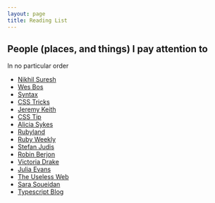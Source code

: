 ```yaml
---
layout: page
title: Reading List
---
```


## People (places, and things) I pay attention to

<div class="subhead">In no particular order</div>
<ul>
  <li><a href="https://ludic.mataroa.blog" target="_blank" rel="noopener noreferrer">Nikhil Suresh</a></li>
  <li><a href="https://wesbos.com/" target="_blank" rel="noopener noreferrer">Wes Bos</a></li>
  <li><a href="tps://syntax.fm/" target="_blank" rel="noopener noreferrer">Syntax</a></li>
  <li><a href="https://css-tricks.com" target="_blank" rel="noopener noreferrer">CSS Tricks</a></li>
  <li><a href="https://adactio.com/" target="_blank" rel="noopener noreferrer">Jeremy Keith</a></li>
  <li><a href="https://css-tip.com" target="_blank" rel="noopener noreferrer">CSS Tip</a></li>
  <li><a href="https://www.aliciasykes.com/" target="_blank" rel="noopener noreferrer">Alicia Sykes</a></li>
  <li><a href="tp://rubyland.news/" target="_blank" rel="noopener noreferrer">Rubyland</a></li>
  <li><a href="https://rubyweekly.com/" target="_blank" rel="noopener noreferrer">Ruby Weekly</a></li>
  <li><a href="https://www.stefanjudis.com/" target="_blank" rel="noopener noreferrer">Stefan Judis</a></li>
  <li><a href="https://berjon.com/" target="_blank" rel="noopener noreferrer">Robin Berjon</a></li>
  <li><a href="https://victoria.dev" target="_blank" rel="noopener noreferrer">Victoria Drake</a></li>
  <li><a href="https://jvns.ca/" target="_blank" rel="noopener noreferrer">Julia Evans</a></li>
  <li><a href="https://theuselessweb.com/" target="_blank" rel="noopener noreferrer">The Useless Web</a></li>
  <li><a href="https://www.sarasoueidan.com/" target="_blank" rel="noopener noreferrer">Sara Soueidan</a></li>
  <li><a href="https://devblogs.microsoft.com/typescript/" target="_blank" rel="noopener noreferrer">Typescript Blog</a></li>
</ul>

